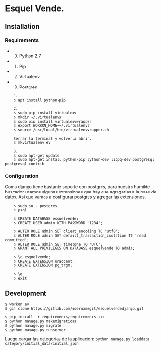 # Esquel Vende.
## Installation

### Requirements
* 0. Python 2.7
* 1. Pip
* 2. Virtualenv
* 3. Postgres

```
    1.
    $ apt install python-pip
    
    2.
    $ sudo pip install virtualenv
    $ mkdir ~/.virtualenvs
    $ sudo pip install virtualenvwrapper
    $ export WORKON_HOME=~/.virtualenvs
    $ source /usr/local/bin/virtualenvwrapper.sh
    
    Cerrar la terminal y volverla abrir.
    $ mkvirtualenv ev
    
    3.
    $ sudo apt-get update
    $ sudo apt-get install python-pip python-dev libpq-dev postgresql postgresql-contrib
```

### Configuration
Como django tiene bastante soporte con postgres, para nuestro humilde buscador usamos algunas extensiones que 
hay que agregarlas a la base de datos. Asi que vamos a configurar postgres y agregar las extensiones.

```
    $ sudo su - postgres
    $ psql
    
    $ CREATE DATABASE esquelvende;
    $ CREATE USER admin WITH PASSWORD '1234';

    $ ALTER ROLE admin SET client_encoding TO 'utf8';
    $ ALTER ROLE admin SET default_transaction_isolation TO 'read committed';
    $ ALTER ROLE admin SET timezone TO 'UTC';
    $ GRANT ALL PRIVILEGES ON DATABASE esquelvende TO admin;

    $ \c esquelvende;
    $ CREATE EXTENSION unaccent;
    $ CREATE EXTENSION pg_trgm;

    $ \q
    $ exit
```


## Development

```
$ workon ev
$ git clone https://gitlab.com/usernamegit/esquelvendedjango.git

$ pip install -r requirements/requirements.txt
$ python manage.py makemigrations
$ python manage.py migrate
$ python manage.py runserver
```
Luego cargar las categorias de la aplicacion:
`python manage.py loaddata category/initial_data/initial.json`
